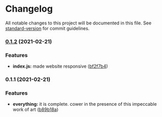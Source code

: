 # Changelog

All notable changes to this project will be documented in this file. See [standard-version](https://github.com/conventional-changelog/standard-version) for commit guidelines.

### [0.1.2](https://github.com/dayvista/portfolio-website-v2/compare/v0.1.1...v0.1.2) (2021-02-21)


### Features

* **index.js:** made website responsive ([bf2f7b4](https://github.com/dayvista/portfolio-website-v2/commit/bf2f7b4c394862a61109ebfc9f18efd7243b81b8))

### 0.1.1 (2021-02-21)


### Features

* **everything:** it is complete. cower in the presence of this impeccable work of art ([b89b18a](https://github.com/dayvista/portfolio-website-v2/commit/b89b18abfc2b90bece036d08bf68fc480af30ab6))
